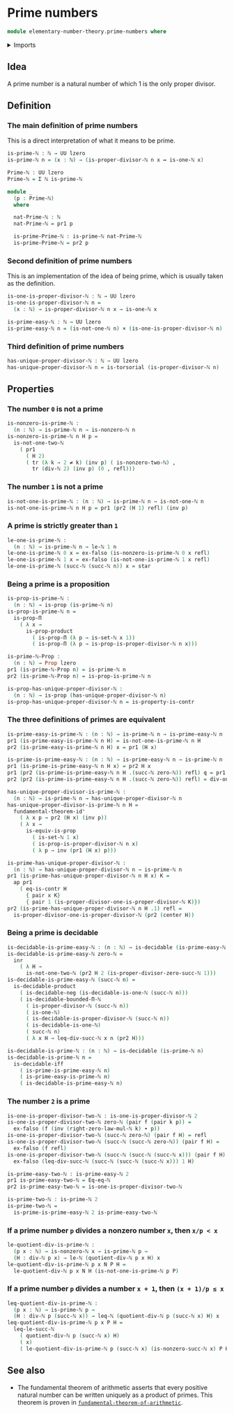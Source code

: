 # Prime numbers

```agda
module elementary-number-theory.prime-numbers where
```

<details><summary>Imports</summary>

```agda
open import elementary-number-theory.decidable-types
open import elementary-number-theory.divisibility-natural-numbers
open import elementary-number-theory.equality-natural-numbers
open import elementary-number-theory.inequality-natural-numbers
open import elementary-number-theory.multiplication-natural-numbers
open import elementary-number-theory.natural-numbers
open import elementary-number-theory.proper-divisors-natural-numbers
open import elementary-number-theory.strict-inequality-natural-numbers

open import foundation.action-on-identifications-functions
open import foundation.cartesian-product-types
open import foundation.contractible-types
open import foundation.coproduct-types
open import foundation.decidable-types
open import foundation.dependent-pair-types
open import foundation.empty-types
open import foundation.fundamental-theorem-of-identity-types
open import foundation.identity-types
open import foundation.logical-equivalences
open import foundation.negated-equality
open import foundation.propositions
open import foundation.torsorial-type-families
open import foundation.transport-along-identifications
open import foundation.unit-type
open import foundation.universe-levels
```

</details>

## Idea

A prime number is a natural number of which 1 is the only proper divisor.

## Definition

### The main definition of prime numbers

This is a direct interpretation of what it means to be prime.

```agda
is-prime-ℕ : ℕ → UU lzero
is-prime-ℕ n = (x : ℕ) → (is-proper-divisor-ℕ n x ↔ is-one-ℕ x)

Prime-ℕ : UU lzero
Prime-ℕ = Σ ℕ is-prime-ℕ

module _
  (p : Prime-ℕ)
  where

  nat-Prime-ℕ : ℕ
  nat-Prime-ℕ = pr1 p

  is-prime-Prime-ℕ : is-prime-ℕ nat-Prime-ℕ
  is-prime-Prime-ℕ = pr2 p
```

### Second definition of prime numbers

This is an implementation of the idea of being prime, which is usually taken as
the definition.

```agda
is-one-is-proper-divisor-ℕ : ℕ → UU lzero
is-one-is-proper-divisor-ℕ n =
  (x : ℕ) → is-proper-divisor-ℕ n x → is-one-ℕ x

is-prime-easy-ℕ : ℕ → UU lzero
is-prime-easy-ℕ n = (is-not-one-ℕ n) × (is-one-is-proper-divisor-ℕ n)
```

### Third definition of prime numbers

```agda
has-unique-proper-divisor-ℕ : ℕ → UU lzero
has-unique-proper-divisor-ℕ n = is-torsorial (is-proper-divisor-ℕ n)
```

## Properties

### The number `0` is not a prime

```agda
is-nonzero-is-prime-ℕ :
  (n : ℕ) → is-prime-ℕ n → is-nonzero-ℕ n
is-nonzero-is-prime-ℕ n H p =
  is-not-one-two-ℕ
    ( pr1
      ( H 2)
      ( tr (λ k → 2 ≠ k) (inv p) ( is-nonzero-two-ℕ) ,
        tr (div-ℕ 2) (inv p) (0 , refl)))
```

### The number `1` is not a prime

```agda
is-not-one-is-prime-ℕ : (n : ℕ) → is-prime-ℕ n → is-not-one-ℕ n
is-not-one-is-prime-ℕ n H p = pr1 (pr2 (H 1) refl) (inv p)
```

### A prime is strictly greater than `1`

```agda
le-one-is-prime-ℕ :
  (n : ℕ) → is-prime-ℕ n → le-ℕ 1 n
le-one-is-prime-ℕ 0 x = ex-falso (is-nonzero-is-prime-ℕ 0 x refl)
le-one-is-prime-ℕ 1 x = ex-falso (is-not-one-is-prime-ℕ 1 x refl)
le-one-is-prime-ℕ (succ-ℕ (succ-ℕ n)) x = star
```

### Being a prime is a proposition

```agda
is-prop-is-prime-ℕ :
  (n : ℕ) → is-prop (is-prime-ℕ n)
is-prop-is-prime-ℕ n =
  is-prop-Π
    ( λ x →
      is-prop-product
        ( is-prop-Π (λ p → is-set-ℕ x 1))
        ( is-prop-Π (λ p → is-prop-is-proper-divisor-ℕ n x)))

is-prime-ℕ-Prop :
  (n : ℕ) → Prop lzero
pr1 (is-prime-ℕ-Prop n) = is-prime-ℕ n
pr2 (is-prime-ℕ-Prop n) = is-prop-is-prime-ℕ n

is-prop-has-unique-proper-divisor-ℕ :
  (n : ℕ) → is-prop (has-unique-proper-divisor-ℕ n)
is-prop-has-unique-proper-divisor-ℕ n = is-property-is-contr
```

### The three definitions of primes are equivalent

```agda
is-prime-easy-is-prime-ℕ : (n : ℕ) → is-prime-ℕ n → is-prime-easy-ℕ n
pr1 (is-prime-easy-is-prime-ℕ n H) = is-not-one-is-prime-ℕ n H
pr2 (is-prime-easy-is-prime-ℕ n H) x = pr1 (H x)

is-prime-is-prime-easy-ℕ : (n : ℕ) → is-prime-easy-ℕ n → is-prime-ℕ n
pr1 (is-prime-is-prime-easy-ℕ n H x) = pr2 H x
pr1 (pr2 (is-prime-is-prime-easy-ℕ n H .(succ-ℕ zero-ℕ)) refl) q = pr1 H (inv q)
pr2 (pr2 (is-prime-is-prime-easy-ℕ n H .(succ-ℕ zero-ℕ)) refl) = div-one-ℕ n

has-unique-proper-divisor-is-prime-ℕ :
  (n : ℕ) → is-prime-ℕ n → has-unique-proper-divisor-ℕ n
has-unique-proper-divisor-is-prime-ℕ n H =
  fundamental-theorem-id'
    ( λ x p → pr2 (H x) (inv p))
    ( λ x →
      is-equiv-is-prop
        ( is-set-ℕ 1 x)
        ( is-prop-is-proper-divisor-ℕ n x)
        ( λ p → inv (pr1 (H x) p)))

is-prime-has-unique-proper-divisor-ℕ :
  (n : ℕ) → has-unique-proper-divisor-ℕ n → is-prime-ℕ n
pr1 (is-prime-has-unique-proper-divisor-ℕ n H x) K =
  ap pr1
    ( eq-is-contr H
      { pair x K}
      { pair 1 (is-proper-divisor-one-is-proper-divisor-ℕ K)})
pr2 (is-prime-has-unique-proper-divisor-ℕ n H .1) refl =
  is-proper-divisor-one-is-proper-divisor-ℕ (pr2 (center H))
```

### Being a prime is decidable

```agda
is-decidable-is-prime-easy-ℕ : (n : ℕ) → is-decidable (is-prime-easy-ℕ n)
is-decidable-is-prime-easy-ℕ zero-ℕ =
  inr
    ( λ H →
      is-not-one-two-ℕ (pr2 H 2 (is-proper-divisor-zero-succ-ℕ 1)))
is-decidable-is-prime-easy-ℕ (succ-ℕ n) =
  is-decidable-product
    ( is-decidable-neg (is-decidable-is-one-ℕ (succ-ℕ n)))
    ( is-decidable-bounded-Π-ℕ
      ( is-proper-divisor-ℕ (succ-ℕ n))
      ( is-one-ℕ)
      ( is-decidable-is-proper-divisor-ℕ (succ-ℕ n))
      ( is-decidable-is-one-ℕ)
      ( succ-ℕ n)
      ( λ x H → leq-div-succ-ℕ x n (pr2 H)))

is-decidable-is-prime-ℕ : (n : ℕ) → is-decidable (is-prime-ℕ n)
is-decidable-is-prime-ℕ n =
  is-decidable-iff
    ( is-prime-is-prime-easy-ℕ n)
    ( is-prime-easy-is-prime-ℕ n)
    ( is-decidable-is-prime-easy-ℕ n)
```

### The number `2` is a prime

```agda
is-one-is-proper-divisor-two-ℕ : is-one-is-proper-divisor-ℕ 2
is-one-is-proper-divisor-two-ℕ zero-ℕ (pair f (pair k p)) =
  ex-falso (f (inv (right-zero-law-mul-ℕ k) ∙ p))
is-one-is-proper-divisor-two-ℕ (succ-ℕ zero-ℕ) (pair f H) = refl
is-one-is-proper-divisor-two-ℕ (succ-ℕ (succ-ℕ zero-ℕ)) (pair f H) =
  ex-falso (f refl)
is-one-is-proper-divisor-two-ℕ (succ-ℕ (succ-ℕ (succ-ℕ x))) (pair f H) =
  ex-falso (leq-div-succ-ℕ (succ-ℕ (succ-ℕ (succ-ℕ x))) 1 H)

is-prime-easy-two-ℕ : is-prime-easy-ℕ 2
pr1 is-prime-easy-two-ℕ = Eq-eq-ℕ
pr2 is-prime-easy-two-ℕ = is-one-is-proper-divisor-two-ℕ

is-prime-two-ℕ : is-prime-ℕ 2
is-prime-two-ℕ =
  is-prime-is-prime-easy-ℕ 2 is-prime-easy-two-ℕ
```

### If a prime number `p` divides a nonzero number `x`, then `x/p < x`

```agda
le-quotient-div-is-prime-ℕ :
  (p x : ℕ) → is-nonzero-ℕ x → is-prime-ℕ p →
  (H : div-ℕ p x) → le-ℕ (quotient-div-ℕ p x H) x
le-quotient-div-is-prime-ℕ p x N P H =
  le-quotient-div-ℕ p x N H (is-not-one-is-prime-ℕ p P)
```

### If a prime number `p` divides a number `x + 1`, then `(x + 1)/p ≤ x`

```agda
leq-quotient-div-is-prime-ℕ :
  (p x : ℕ) → is-prime-ℕ p →
  (H : div-ℕ p (succ-ℕ x)) → leq-ℕ (quotient-div-ℕ p (succ-ℕ x) H) x
leq-quotient-div-is-prime-ℕ p x P H =
  leq-le-succ-ℕ
    ( quotient-div-ℕ p (succ-ℕ x) H)
    ( x)
    ( le-quotient-div-is-prime-ℕ p (succ-ℕ x) (is-nonzero-succ-ℕ x) P H)
```

## See also

- The fundamental theorem of arithmetic asserts that every positive natural
  number can be written uniquely as a product of primes. This theorem is proven
  in
  [`fundamental-theorem-of-arithmetic`](elementary-number-theory.fundamental-theorem-of-arithmetic.md).
